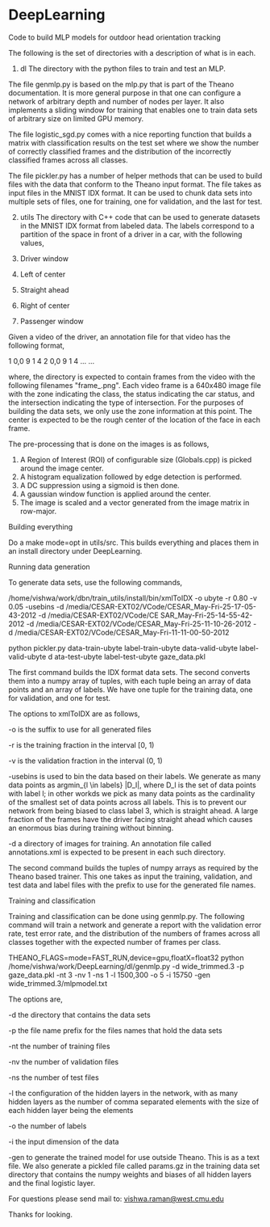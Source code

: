 DeepLearning
============

Code to build MLP models for outdoor head orientation tracking

The following is the set of directories with a description of what is
in each.

1. dl
The directory with the python files to train and test an MLP.

The file genmlp.py is based on the mlp.py that is part of the Theano
documentation. It is more general purpose in that one can configure
a network of arbitrary depth and number of nodes per layer. It also
implements a sliding window for training that enables one to train
data sets of arbitrary size on limited GPU memory.

The file logistic_sgd.py comes with a nice reporting function that
builds a matrix with classification results on the test set where we
show the number of correctly classified frames and the distribution
of the incorrectly classified frames across all classes.

The file pickler.py has a number of helper methods that can be used to
build files with the data that conform to the Theano input format. 
The file takes as input files in the MNIST IDX format. It can be used 
to chunk data sets into multiple sets of files, one for training, one
for validation, and the last for test.

2. utils
The directory with C++ code that can be used to generate datasets in
the MNIST IDX format from labeled data. The labels correspond to a
partition of the space in front of a driver in a car, with the 
following values,

1. Driver window
2. Left of center
3. Straight ahead
4. Right of center
5. Passenger window

Given a video of the driver, an annotation file for that video has the
following format,

<?xml version="1.0"?>
<annotations dir="/media/CESAR-EXT02/VCode/CESAR_May-Fri-11-11-00-50-2012" center="350,20
0">
  <frame>
    <frameNumber>1</frameNumber>
    <face>0,0</face>
    <zone>9</zone>
    <status>1</status>
    <intersection>4</intersection>
  </frame>
  <frame>
    <frameNumber>2</frameNumber>
    <face>0,0</face>
    <zone>9</zone>
    <status>1</status>
    <intersection>4</intersection>
  </frame>
  ...
  ...
</annotations>

where, the directory is expected to contain frames from the video with the
following filenames "frame_<frameNumber>.png". Each video frame is a
640x480 image file with the zone indicating the class, the status indicating
the car status, and the intersection indicating the type of intersection.
For the purposes of building the data sets, we only use the zone information
at this point. The center is expected to be the rough center of the location
of the face in each frame.

The pre-processing that is done on the images is as follows,

1. A Region of Interest (ROI) of configurable size (Globals.cpp) is picked
around the image center.
2. A histogram equalization followed by edge detection is performed.
3. A DC suppression using a sigmoid is then done.
4. A gaussian window function is applied around the center.
5. The image is scaled and a vector generated from the image matrix in
row-major.

Building everything

Do a make mode=opt in utils/src. This builds everything and places them
in an install directory under DeepLearning.

Running data generation

To generate data sets, use the following commands,

/home/vishwa/work/dbn/train_utils/install/bin/xmlToIDX -o ubyte -r 0.80 -v 0.05 -usebins 
-d /media/CESAR-EXT02/VCode/CESAR_May-Fri-25-17-05-43-2012 -d /media/CESAR-EXT02/VCode/CE
SAR_May-Fri-25-14-55-42-2012 -d /media/CESAR-EXT02/VCode/CESAR_May-Fri-25-11-10-26-2012 -
d /media/CESAR-EXT02/VCode/CESAR_May-Fri-11-11-00-50-2012

python pickler.py data-train-ubyte label-train-ubyte data-valid-ubyte label-valid-ubyte d
ata-test-ubyte label-test-ubyte gaze_data.pkl

The first command builds the IDX format data sets. The second converts
them into a numpy array of tuples, with each tuple being an array of data
points and an array of labels. We have one tuple for the training data, one
for validation, and one for test.

The options to xmlToIDX are as follows,

-o is the suffix to use for all generated files

-r is the training fraction in the interval [0, 1)

-v is the validation fraction in the interval (0, 1)

-usebins is used to bin the data based on their labels. We generate as many
data points as argmin_{l \in labels} |D_l|, where D_l is the set of data 
points with label l; in other workds we pick as many data points as the
cardinality of the smallest set of data points across all labels. This is to
prevent our network from being biased to class label 3, which is straight
ahead. A large fraction of the frames have the driver facing straight ahead
which causes an enormous bias during training without binning.

-d a directory of images for training. An annotation file called 
annotations.xml is expected to be present in each such directory.

The second command builds the tuples of numpy arrays as required by the
Theano based trainer. This one takes as input the training, validation,
and test data and label files with the prefix to use for the generated
file names.

Training and classification

Training and classification can be done using genmlp.py. The following
command will train a network and generate a report with the validation
error rate, test error rate, and the distribution of the numbers of
frames across all classes together with the expected number of frames 
per class.

THEANO_FLAGS=mode=FAST_RUN,device=gpu,floatX=float32 python /home/vishwa/work/DeepLearning/dl/genmlp.py -d wide_trimmed.3 -p gaze_data.pkl -nt 3 -nv 1 -ns 1 -l 1500,300 -o 5 -i 15750 -gen wide_trimmed.3/mlpmodel.txt

The options are,

-d the directory that contains the data sets

-p the file name prefix for the files names that hold the data sets

-nt the number of training files

-nv the number of validation files

-ns the number of test files

-l the configuration of the hidden layers in the network, with as many
hidden layers as the number of comma separated elements with the size of 
each hidden layer being the elements

-o the number of labels

-i the input dimension of the data

-gen to generate the trained model for use outside Theano. This is as a text
file. We also generate a pickled file called params.gz in the training data
set directory that contains the numpy weights and biases of all hidden layers
and the final logistic layer.

For questions please send mail to: vishwa.raman@west.cmu.edu

Thanks for looking.

